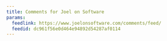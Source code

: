 ```yaml
---
title: Comments for Joel on Software
params:
  feedlink: https://www.joelonsoftware.com/comments/feed/
  feedid: dc961f56e0d464e94892d54287af0114
---
```

